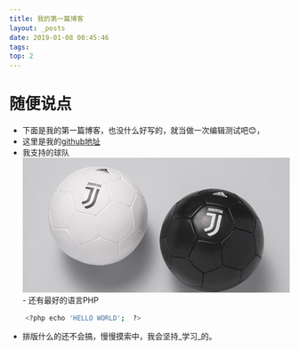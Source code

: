 ```yaml
---
title: 我的第一篇博客
layout: _posts
date: 2019-01-08 00:45:46
tags:
top: 2
---
```

# 随便说点
- 下面是我的第一篇博客，也没什么好写的，就当做一次编辑测试吧😊，
- 这里是我的[github地址](https://github.com/selfgod "GitHub地址")
- 我支持的球队![](./first-blog/Juventus-5.jpg)- 还有最好的语言PHP
``` bash
	<?php echo 'HELLO WORLD';  ?>
```
- 排版什么的还不会搞，慢慢摸索中，我会坚持_学习_的。
